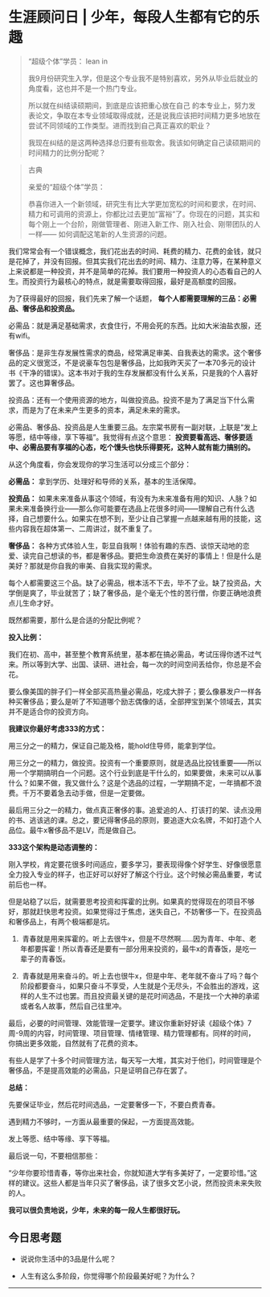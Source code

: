 # 生涯顾问日 | 少年，每段人生都有它的乐趣

> “超级个体”学员： lean in
> 
> 我9月份研究生入学，但是这个专业我不是特别喜欢，另外从毕业后就业的角度看，这也并不是一个热门专业。
> 
> 所以就在纠结读硕期间，到底是应该把重心放在自己 的本专业上，努力发表论文，争取在本专业领域取得成就，还是说我应该把时间精力更多地放在尝试不同领域的工作类型。进而找到自己真正喜欢的职业？
> 
> 
> 
> 我现在纠结的是这两种选择总归要有些取舍。我该如何确定自己读硕期间的时间精力的比例分配呢？

> 古典
> 
> 亲爱的“超级个体”学员：
> 
> 恭喜你进入一个新领域，研究生有比大学更加宽松的时间和要求，在时间、精力和可调用的资源上，你都比过去更加“富裕”了。你现在的问题，其实和每个刚上一个台阶，刚做管理者、刚进入新工作、刚入社会、刚带团队的人一样—— 如何调配这笔新的人生资源的问题。

我们常常会有一个错误概念，我们花出去的时间、耗费的精力、花费的金钱，就只是花掉了，并没有回报。但其实我们花出去的时间、精力、注意力等，在某种意义上来说都是一种投资，并不是简单的花掉。我们要用一种投资人的心态看自己的人生。而投资行为最核心的特点，就是需要取得回报，最好是高额度的回报。

为了获得最好的回报，我们先来了解一个话题， **每个人都需要理解的三品：必需品、奢侈品和投资品。**

必需品：就是满足基础需求，衣食住行，不用会死的东西。比如大米油盐衣服，还有wifi。

奢侈品：是非生存发展性需求的商品，经常满足审美、自我表达的需求。这个奢侈品的定义很宽泛，不是说豪车包包是奢侈品，比如我昨天买了一本70多元的设计书《干净的错误》。这本书对于我的生存发展都没有什么关系，只是我的个人喜好罢了。这也算奢侈品。

投资品：还有一个使用资源的地方，叫做投资品。投资不是为了满足当下什么需求，而是为了在未来产生更多的资本，满足未来的需求。

必需品、奢侈品、投资品是人生重要三品。左宗棠书房有一副对联，上联是“发上等愿，结中等缘，享下等福”。我觉得有点这个意思： **投资要看高远、奢侈要适中、必需品要有享福的心态，吃个馒头也快乐得要死，这种人就有能力搞别的。**

从这个角度看，你会发现你的学习生活可以分成三个部分：

 **必需品：** 拿到学历、处理好和导师的关系，基本的生活保障。

 **投资品：** 如果未来准备从事这个领域，有没有为未来准备有用的知识、人脉？如果未来准备换行业——那么你可能要在选品上花很多时间——理解自己有什么选择，自己想要什么。如果实在想不到，至少让自己掌握一点越来越有用的技能，这些内容我在超体第一、二周讲过，就不重复了。

 **奢侈品：** 各种方式体验人生，彰显自我啊！体验有趣的东西、谈惊天动地的恋爱、读完自己想读的书，都是奢侈品。要把生命浪费在美好的事情上！但是什么是美好？那就是你自我的审美、自我实现的需求。

每个人都需要这三个品。缺了必需品，根本活不下去，毕不了业。缺了投资品，大学倒是爽了，毕业就苦了；缺了奢侈品，是个毫无个性的苦行僧，你要正确地浪费点儿生命才好。

既然都需要，那什么是合适的分配比例呢？

 **投入比例：**

我们在初、高中，甚至整个教育系统里，基本都在搞必需品，考试压得你透不过气来。所以等到大学、出国、读研、进社会，每一次的时间空间丢给你，你总是不会花。

要么像美国的胖子们一样全部买高热量必需品，吃成大胖子；要么像暴发户一样各种买奢侈品；要么是听了不知道哪个励志偶像的话，全部押宝到某个领域去，其实并不是适合你的投资方向。

 **我建议你最好考虑333的方式：**

用三分之一的精力，保证自己能及格，能hold住导师，能拿到学位。

用三分之一的精力，做投资。投资有一个重要原则，就是选品比投钱重要——所以用一个学期搞明白一个问题。这个行业到底是干什么的，如果要做，未来可以从事什么？如果不做，我又做什么？这是个选品的过程，一学期搞不定，一年搞都不浪费。千万不要着急去动手做，但是一定要做。

最后用三分之一的精力，做点真正奢侈的事。追爱追的人、打该打的架、读点没用的书、逃该逃的课。总之，要记得奢侈品的原则，要追逐大众名牌，不如打造个人品位。最牛x奢侈品不是LV，而是做自己。

 **333这个架构是动态调整的：**

刚入学校，肯定要花很多时间适应，要多学习，要表现得像个好学生、好像很愿意全力投入专业的样子，也正好可以好好了解这个行业。这个时候必需品重要，考试前后也一样。

但是站稳了以后，就需要思考投资和挥霍的比例。如果真的觉得现在的项目不够好，那就赶快思考投资。如果觉得过于焦虑，迷失自己，不妨奢侈一下。在投资品和奢侈品上，有两个极端都是坑。

1.  青春就是用来挥霍的。听上去很牛x，但是不尽然啊……因为青年、中年、老年都要挥霍！所以青春还是要有一部分用来投资的，最牛x的青春饭，是吃一辈子的青春饭。

2.  青春就是用来奋斗的。听上去也很牛x，但是中年、老年就不奋斗了吗？每个阶段都要奋斗，如果只奋斗不享受，人生就是个无尽头，不会胜出的游戏，这样的人生不过也罢。而且投资最关键的是花时间选品，不是找一个大神的承诺或者名人故事，然后自己往里冲。

最后，必要的时间管理、效能管理一定要学。建议你重新好好读《超级个体》7周-9周的内容，时间管理、项目管理、情绪管理、精力管理都有。同样的时间，你搞出更多效能，自然就有了花费的资本。

有些人是学了十多个时间管理方法，每天写一大堆，其实对于他们，时间管理是个奢侈品，不是提高效能的必需品，只是证明自己存在罢了。

 **总结：**

先要保证毕业，然后花时间选品，一定要奢侈一下，不要白费青春。

遇到精力不够时，一方面从最重要的保起，一方面提高效能。

发上等愿、结中等缘、享下等福。

最后说一句，不要相信那些：

“少年你要珍惜青春，等你出来社会，你就知道大学有多美好了，一定要珍惜。”这样的建议。这些人都是当年只买了奢侈品，读了很多文艺小说，然而投资未来失败的人。

 **我可以很负责地说，少年，未来的每一段人生都很好玩。**

## 今日思考题

* 说说你生活中的3品是什么呢？

* 人生有这么多阶段，你觉得哪个阶段最美好呢？为什么？

---
